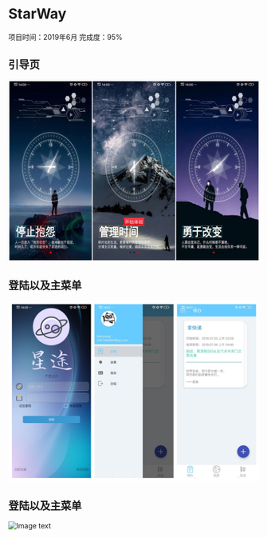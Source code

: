 # StarWay
项目时间：2019年6月
完成度：95%
## 引导页
![Image text](https://github.com/dosusang/StarWay/blob/master/app/images/Wel_imge.jpg)

## 登陆以及主菜单
![Image text](https://github.com/dosusang/StarWay/blob/master/app/images/use_Imge.jpg)

## 登陆以及主菜单
![Image text](https://github.com/dosusang/StarWay/blob/master/app/images/use2_Imge.jpg)
